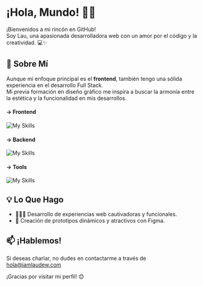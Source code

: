 # ¡Hola, Mundo! 🖖🏽

¡Bienvenidos a mi rincón en GitHub!<br>
Soy Lau, una apasionada desarrolladora web con un amor por el código y la creatividad. 💻✨

## 🚀 Sobre Mí

Aunque mi enfoque principal es el **frontend**, también tengo una sólida experiencia en el desarrollo Full Stack.<br>
Mi previa formación en diseño gráfico me inspira a buscar la armonía entre la estética y la funcionalidad en mis desarrollos.

#### → Frontend
![My Skills](https://skillicons.dev/icons?i=html,css,js,react,vite,tailwind,emotion,astro)
#### → Backend
![My Skills](https://skillicons.dev/icons?i=ruby,rails,postgres)
#### → Tools
![My Skills](https://skillicons.dev/icons?i=figma,ai,git,github,netlify)


## 💡 Lo Que Hago

-   👩🏻‍💻 Desarrollo de experiencias web cautivadoras y funcionales.
-   🎉 Creación de prototipos dinámicos y atractivos con Figma.

## 📫 ¡Hablemos!

Si deseas charlar, no dudes en contactarme a través de [hola@iamlaudew.com](mailto:hola@iamlaudew.com)

¡Gracias por visitar mi perfil! 😊
